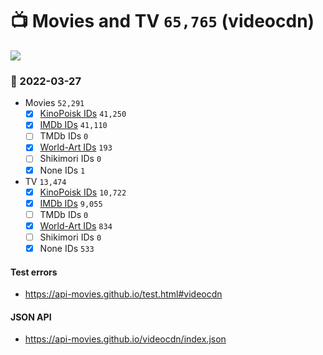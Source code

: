 # :tv: Movies and TV `65,765` (videocdn)

<a href="https://API-Movies.github.io"><img src="https://API-Movies.github.io/banner.png?cache"></a>

### :date: 2022-03-27
- Movies `52,291`
  - [x] <a href="https://API-Movies.github.io/videocdn/movie_kinopoisk_ids.json">KinoPoisk IDs</a> `41,250`
  - [x] <a href="https://API-Movies.github.io/videocdn/movie_imdb_ids.json">IMDb IDs</a> `41,110`
  - [ ] TMDb IDs `0`
  - [x] <a href="https://API-Movies.github.io/videocdn/movie_world_art_ids.json">World-Art IDs</a> `193`
  - [ ] Shikimori IDs `0`
  - [x] None IDs `1`
- TV `13,474`
  - [x] <a href="https://API-Movies.github.io/videocdn/tv_kinopoisk_ids.json">KinoPoisk IDs</a> `10,722`
  - [x] <a href="https://API-Movies.github.io/videocdn/tv_imdb_ids.json">IMDb IDs</a> `9,055`
  - [ ] TMDb IDs `0`
  - [x] <a href="https://API-Movies.github.io/videocdn/tv_world_art_ids.json">World-Art IDs</a> `834`
  - [ ] Shikimori IDs `0`
  - [x] None IDs `533`
#### Test errors
- <a href='https://api-movies.github.io/test.html#videocdn'>https://api-movies.github.io/test.html#videocdn</a>
#### JSON API
- <a href='https://api-movies.github.io/videocdn/index.json'>https://api-movies.github.io/videocdn/index.json</a>
